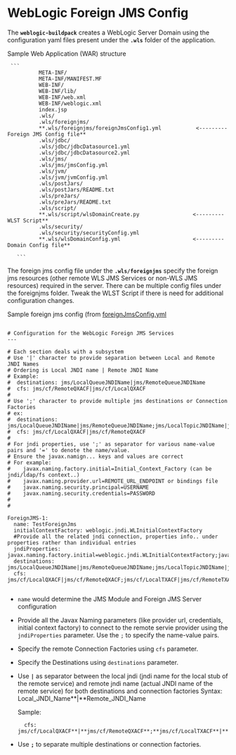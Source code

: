 # WebLogic Foreign JMS Config

The **`weblogic-buildpack`** creates a WebLogic Server Domain using the configuration yaml files present under the **`.wls`** folder of the application.

Sample Web Application (WAR) structure

     ```
              META-INF/
              META-INF/MANIFEST.MF
              WEB-INF/
              WEB-INF/lib/
              WEB-INF/web.xml
              WEB-INF/weblogic.xml
              index.jsp
              .wls/
              .wls/foreignjms/
              **.wls/foreignjms/foreignJmsConfig1.yml           <--------- Foreign JMS Config file**
              .wls/jdbc/
              .wls/jdbc/jdbcDatasource1.yml
              .wls/jdbc/jdbcDatasource2.yml
              .wls/jms/
              .wls/jms/jmsConfig.yml
              .wls/jvm/
              .wls/jvm/jvmConfig.yml
              .wls/postJars/
              .wls/postJars/README.txt
              .wls/preJars/
              .wls/preJars/README.txt
              .wls/script/
              **.wls/script/wlsDomainCreate.py                 <--------- WLST Script**
              .wls/security/
              .wls/security/securityConfig.yml
              **.wls/wlsDomainConfig.yml                       <--------- Domain Config file**

       ```

The foreign jms config file under the **`.wls/foreignjms`** specify the foreign jms resources (other remote WLS JMS Services or non-WLS JMS resources) required in the server.
There can be multiple config files under the foreignjms folder.
Tweak the WLST Script if there is need for additional configuration changes.


Sample foreign jms config (from [foreignJmsConfig.yml](resources/wls/foreignjms/foreignJmsConfig.yml)

```

# Configuration for the WebLogic Foreign JMS Services
---

# Each section deals with a subsystem
# Use '|' character to provide separation between Local and Remote JNDI Names
# Ordering is Local JNDI name | Remote JNDI Name
# Example:
#  destinations: jms/LocalQueueJNDIName|jms/RemoteQueueJNDIName
#  cfs: jms/cf/RemoteQXACF|jms/cf/LocalQXACF
#
# Use ';' character to provide multiple jms destinations or Connection Factories
# ex:
#  destinations: jms/LocalQueueJNDIName|jms/RemoteQueueJNDIName;jms/LocalTopicJNDIName|jms/RemoteTopicJNDIName
#  cfs: jms/cf/LocalQXACF|jms/cf/RemoteQXACF
#
# For jndi properties, use ';' as separator for various name-value pairs and '=' to denote the name/value.
# Ensure the javax.namign... keys and values are correct
# For example:
#    javax.naming.factory.initial=Initial_Context_Factory (can be jndi/ldap/fs context..)
#    javax.naming.provider.url=REMOTE_URL_ENDPOINT or bindings file
#    javax.naming.security.principal=USERNAME
#    javax.naming.security.credentials=PASSWORD
#
#

ForeignJMS-1:
  name: TestForeignJms
  initialContextFactory: weblogic.jndi.WLInitialContextFactory
  #Provide all the related jndi connection, properties info.. under properties rather than individual entries
  jndiProperties: javax.naming.factory.initial=weblogic.jndi.WLInitialContextFactory;javax.naming.provider.url=t3://remoteHost:7001;javax.naming.security.principal=weblogic;javax.naming.security.credentials=weblogic
  destinations: jms/LocalQueueJNDIName|jms/RemoteQueueJNDIName;jms/LocalTopicJNDIName|jms/RemoteTopicJNDIName
  cfs: jms/cf/LocalQXACF|jms/cf/RemoteQXACF;jms/cf/LocalTXACF|jms/cf/RemoteTXACF


```

* `name` would determine the JMS Module and Foreign JMS Server configuration
* Provide all the Javax Naming parameters (like provider url, credentials, initial context factory) to connect to the remote servie provider using the `jndiProperties` parameter. Use the `;` to specify the name-value pairs.
* Specify the remote Connection Factories using `cfs` parameter.
* Specify the Destinations using `destinations` parameter.
* Use  **`|`** as separator between the local jndi (jndi name for the local stub of the remote service) and remote jndi name (actual JNDI name of the remote service) for both destinations and connection factories
  Syntax: Local_JNDI_Name**|**Remote_JNDI_Name

  Sample:
  ```
    cfs: jms/cf/LocalQXACF**|**jms/cf/RemoteQXACF**;**jms/cf/LocalTXACF**|**jms/cf/RemoteTXACF
  ```
* Use **`;`** to separate multiple destinations or connection factories.



